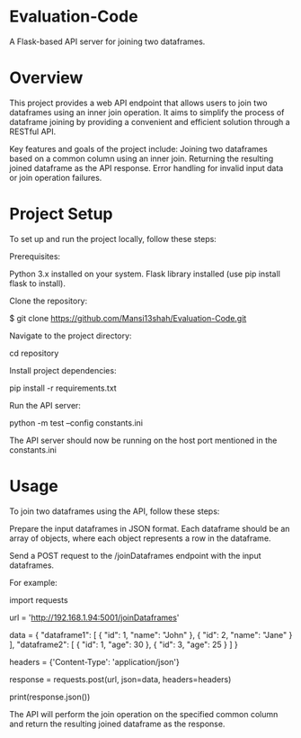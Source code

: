 # Evaluation-Code
A Flask-based API server for joining two dataframes.
# Overview
This project provides a web API endpoint that allows users to join two dataframes using an inner join operation. It aims to simplify the process of dataframe joining by providing a convenient and efficient solution through a RESTful API.

Key features and goals of the project include:
Joining two dataframes based on a common column using an inner join.
Returning the resulting joined dataframe as the API response.
Error handling for invalid input data or join operation failures.
# Project Setup
To set up and run the project locally, follow these steps:

Prerequisites:

Python 3.x installed on your system.
Flask library installed (use pip install flask to install).

Clone the repository:

$ git clone https://github.com/Mansi13shah/Evaluation-Code.git

Navigate to the project directory:

cd repository

Install project dependencies:

pip install -r requirements.txt

Run the API server:

python -m test –config constants.ini

The API server should now be running on the host port mentioned in the constants.ini

# Usage
To join two dataframes using the API, follow these steps:

Prepare the input dataframes in JSON format. Each dataframe should be an array of objects, where each object represents a row in the dataframe.

Send a POST request to the /joinDataframes endpoint with the input dataframes. 

For example:

import requests

url = 'http://192.168.1.94:5001/joinDataframes'

data = {
    "dataframe1": [
        {
            "id": 1,
            "name": "John"
        },
        {
            "id": 2,
            "name": "Jane"
        }
    ],
    "dataframe2": [
        {
            "id": 1,
            "age": 30
        },
        {
            "id": 3,
            "age": 25
        }
    ]
}

headers = {'Content-Type': 'application/json'}

response = requests.post(url, json=data, headers=headers)

print(response.json())

The API will perform the join operation on the specified common column and return the resulting joined dataframe as the response.


